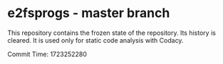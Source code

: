 # e2fsprogs - master branch

This repository contains the frozen state of the repository.
Its history is cleared. It is used only for static code
analysis with Codacy.

Commit Time: 1723252280